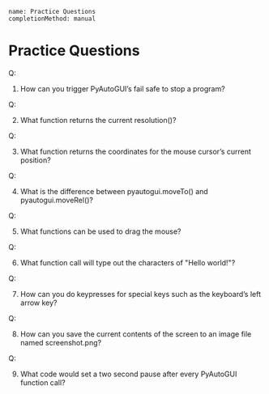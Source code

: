 ```ngMeta
name: Practice Questions
completionMethod: manual
```
# Practice Questions

Q:

1. How can you trigger PyAutoGUI’s fail safe to stop a program?

Q:

2. What function returns the current resolution()?

Q:

3. What function returns the coordinates for the mouse cursor’s current position?

Q:

4. What is the difference between pyautogui.moveTo() and pyautogui.moveRel()?

Q:

5. What functions can be used to drag the mouse?

Q:

6. What function call will type out the characters of "Hello world!"?

Q:

7. How can you do keypresses for special keys such as the keyboard’s left arrow key?

Q:

8. How can you save the current contents of the screen to an image file named screenshot.png?

Q:

9. What code would set a two second pause after every PyAutoGUI function call?

